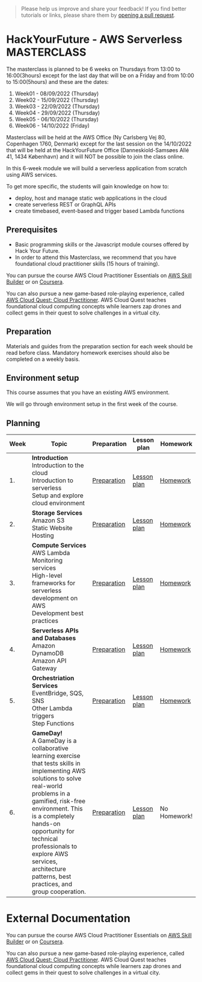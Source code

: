 > Please help us improve and share your feedback! If you find better tutorials
or links, please share them by [opening a pull request](https://github.com/HackYourFuture-CPH/HYF-AWS-serverless-course/pulls).

# HackYourFuture - AWS Serverless MASTERCLASS

The masterclass is planned to be 6 weeks on Thursdays from 13:00 to 16:00(3hours) except for the last day that will be on a Friday and from 10:00 to 15:00(5hours) and these are the dates:

  1. Week01 - 08/09/2022 (Thursday)
  2. Week02 - 15/09/2022 (Thursday)
  3. Week03 - 22/09/2022 (Thursday)
  4. Week04 - 29/09/2022 (Thursday)
  5. Week05 - 06/10/2022 (Thursday)
  6. Week06 - 14/10/2022 (Friday)
  
Masterclass will be held at the AWS Office (Ny Carlsberg Vej 80, Copenhagen 1760, Denmark) except for the last session on the 14/10/2022 that will be held at the HackYourFuture Office (Danneskiold-Samsøes Allé 41, 1434 København) and it will NOT be possible to join the class online.

In this 6-week module we will build a serverless application from scratch using AWS services. 

To get more specific, the students will gain knowledge on how to:
- deploy, host and manage static web applications in the cloud
- create serverless REST or GraphQL APIs
- create timebased, event-based and trigger based Lambda functions

## Prerequisites

- Basic programming skills or the Javascript module courses offered by Hack Your Future.
- In order to attend this Masterclass, we recommend that you have foundational cloud practitioner skills (15 hours of training). 

You can pursue the course AWS Cloud Practitioner Essentials on [AWS Skill Builder](https://explore.skillbuilder.aws/learn/course/internal/view/elearning/134/aws-cloud-practitioner-essentials) or on [Coursera](https://www.coursera.org/learn/aws-cloud-practitioner-essentials). 

You can also pursue a new game-based role-playing experience, called [AWS Cloud Quest: Cloud Practitioner](https://explore.skillbuilder.aws/learn/course/external/view/elearning/11458/aws-cloud-quest-cloud-practitioner). AWS Cloud Quest teaches foundational cloud computing concepts while learners zap drones and collect gems in their quest to solve challenges in a virtual city.

## Preparation

Materials and guides from the preparation section for each week should be read before class. Mandatory homework exercises should also be completed on a weekly basis.

## Environment setup

This course assumes that you have an existing AWS environment. 

We will go through environment setup in the first week of the course. 


## Planning
| Week | Topic                                                                                                             | Preparation                         | Lesson plan                         | Homework                      |
| ---- | ----------------------------------------------------------------------------------------------------------------- | ----------------------------------- | ----------------------------------- | ----------------------------- |
| 1.   | **Introduction** <br>  Introduction to the cloud <br> Introduction to serverless <br> Setup and explore cloud environment | [Preparation](week1/preparation.md) | [Lesson plan](week1/lesson-plan.md) | [Homework](week1/homework.md) |
| 2.   | **Storage Services** <br>Amazon S3 <br>Static Website Hosting                                                       | [Preparation](week2/preparation.md) | [Lesson plan](week2/lesson-plan.md) | [Homework](week2/homework.md) |
| 3.   | **Compute Services** <br> AWS Lambda <br>Monitoring services <br>High-level frameworks for serverless development on AWS <br> Development best practices                                   | [Preparation](week3/preparation.md) | [Lesson plan](week3/lesson-plan.md) | [Homework](week3/homework.md) |
| 4.   | **Serverless APIs and Databases** <br> Amazon DynamoDB <br> Amazon API Gateway                                     | [Preparation](week5/preparation.md) | [Lesson plan](week5/lesson-plan.md) | [Homework](week5/homework.md) |
| 5.   | **Orchestriation Services** <br> EventBridge, SQS, SNS <br> Other Lambda triggers <br> Step Functions                                     | [Preparation](week4/preparation.md) | [Lesson plan](week4/lesson-plan.md) | [Homework](week4/homework.md) |
| 6.   | **GameDay!** <br> A GameDay is a collaborative learning exercise that tests skills in implementing AWS solutions to solve real-world problems in a gamified, risk-free environment. This is a completely hands-on opportunity for technical professionals to explore AWS services, architecture patterns, best practices, and group cooperation.                                     | [Preparation](week6/preparation.md) | [Lesson plan](week6/lesson-plan.md) | No Homework! |


# External Documentation 

You can pursue the course AWS Cloud Practitioner Essentials on [AWS Skill Builder](https://explore.skillbuilder.aws/learn/course/internal/view/elearning/134/aws-cloud-practitioner-essentials) or on [Coursera](https://www.coursera.org/learn/aws-cloud-practitioner-essentials). 

You can also pursue a new game-based role-playing experience, called [AWS Cloud Quest: Cloud Practitioner](https://explore.skillbuilder.aws/learn/course/external/view/elearning/11458/aws-cloud-quest-cloud-practitioner). AWS Cloud Quest teaches foundational cloud computing concepts while learners zap drones and collect gems in their quest to solve challenges in a virtual city.
